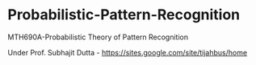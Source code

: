 # Probabilistic-Pattern-Recognition
MTH690A-Probabilistic Theory of Pattern Recognition

Under Prof. Subhajit Dutta - https://sites.google.com/site/tijahbus/home
